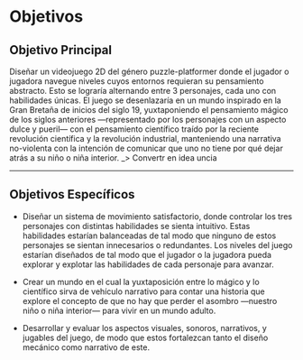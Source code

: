 # Objetivos

## Objetivo Principal

Diseñar un videojuego 2D del género puzzle-platformer donde el jugador o jugadora navegue niveles cuyos entornos requieran su pensamiento abstracto. Esto se lograría alternando entre 3 personajes, cada uno con habilidades únicas. El juego se desenlazaría en un mundo inspirado en la Gran Bretaña de inicios del siglo 19, yuxtaponiendo el pensamiento mágico de los siglos anteriores —representado por los personajes con un aspecto dulce y pueril— con el pensamiento científico traído por la reciente revolución científica y la revolución industrial, manteniendo una narrativa no-violenta con la intención de comunicar que uno no tiene por qué dejar atrás a su niño o niña interior. _> Convertr en idea uncia

---

## Objetivos Específicos

- Diseñar un sistema de movimiento satisfactorio, donde controlar los tres personajes con distintas habilidades se sienta intuitivo. Estas habilidades estarían balanceadas de tal modo que ninguno de estos personajes se sientan innecesarios o redundantes. Los niveles del juego estarían diseñados de tal modo que el jugador o la jugadora pueda explorar y explotar las habilidades de cada personaje para avanzar.

- Crear un mundo en el cual la yuxtaposición entre lo mágico y lo científico sirva de vehículo narrativo para contar una historia que explore el concepto de que no hay que perder el asombro —nuestro niño o niña interior— para vivir en un mundo adulto.

- Desarrollar y evaluar los aspectos visuales, sonoros, narrativos, y jugables del juego, de modo que estos fortalezcan tanto el diseño mecánico como narrativo de este.
